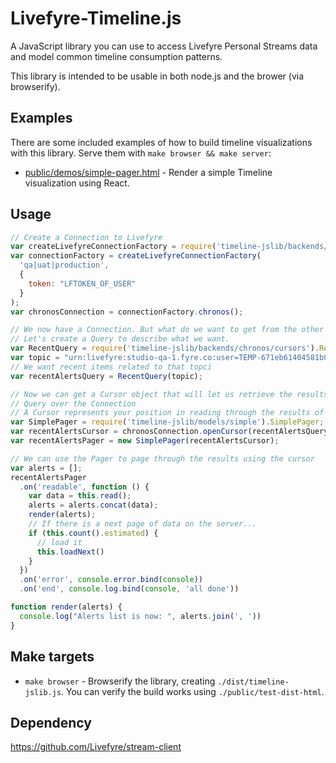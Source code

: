 # Livefyre-Timeline.js

A JavaScript library you can use to access Livefyre Personal Streams data and model common timeline consumption patterns.

This library is intended to be usable in both node.js and the brower (via browserify).

## Examples

There are some included examples of how to build timeline visualizations with this library. Serve them with `make browser && make server`:

* [public/demos/simple-pager.html](./public/demos/simple-pager.html) - Render a simple Timeline visualization using React.

## Usage

```javascript
// Create a Connection to Livefyre
var createLivefyreConnectionFactory = require('timeline-jslib/backends/factory');
var connectionFactory = createLivefyreConnectionFactory(
  'qa|uat|production',
  {
    token: "LFTOKEN_OF_USER"
  }
);
var chronosConnection = connectionFactory.chronos();

// We now have a Connection. But what do we want to get from the other side?
// Let's create a Query to describe what we want.
var RecentQuery = require('timeline-jslib/backends/chronos/cursors').RecentQuery;
var topic = "urn:livefyre:studio-qa-1.fyre.co:user=TEMP-671eb61404581b08:alertStream";
// We want recent items related to that topci
var recentAlertsQuery = RecentQuery(topic);

// Now we can get a Cursor object that will let us retrieve the results of our
// Query over the Connection
// A Cursor represents your position in reading through the results of your Query.
var SimplePager = require('timeline-jslib/models/simple').SimplePager;
var recentAlertsCursor = chronosConnection.openCursor(recentAlertsQuery);
var recentAlertsPager = new SimplePager(recentAlertsCursor);

// We can use the Pager to page through the results using the cursor
var alerts = [];
recentAlertsPager
  .on('readable', function () {
    var data = this.read();
    alerts = alerts.concat(data);
    render(alerts);
    // If there is a next page of data on the server...
    if (this.count().estimated) {
      // load it
      this.loadNext()
    }
  })
  .on('error', console.error.bind(console))
  .on('end', console.log.bind(console, 'all done'))

function render(alerts) {
  console.log("Alerts list is now: ", alerts.join(', '))
}
```

## Make targets

* `make browser` - Browserify the library, creating `./dist/timeline-jslib.js`. You can verify the build works using `./public/test-dist-html`.

## Dependency
https://github.com/Livefyre/stream-client

